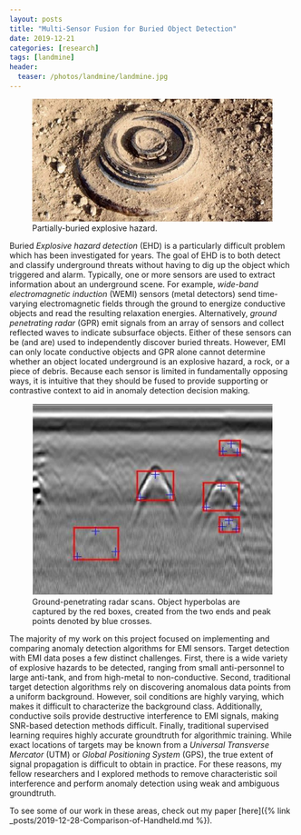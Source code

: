 ```yaml
---
layout: posts
title: "Multi-Sensor Fusion for Buried Object Detection"
date: 2019-12-21
categories: [research]
tags: [landmine]
header:
  teaser: /photos/landmine/landmine.jpg
---
```


<figure>
    <a href="/photos/landmine/landmine.jpg"><img src="/photos/landmine/landmine.jpg"></a>
    <figcaption>Partially-buried explosive hazard.</figcaption>
</figure>

Buried *Explosive hazard detection* (EHD) is a particularly difficult problem which has been investigated for years. The goal of EHD is to both detect and classify underground threats without having to dig up the object which triggered and alarm.  Typically, one or more sensors are used to extract information about an underground scene.  For example, *wide-band electromagnetic induction* (WEMI) sensors (metal detectors) send time-varying electromagnetic fields through the ground to energize conductive objects and read the resulting relaxation energies.  Alternatively, *ground penetrating radar* (GPR) emit signals from an array of sensors and collect reflected waves to indicate subsurface objects.  Either of these sensors can be (and are) used to independently discover buried threats.  However, EMI can only locate conductive objects and GPR alone cannot determine whether an object located underground is an explosive hazard, a rock, or a piece of debris.  Because each sensor is limited in fundamentally opposing ways, it is intuitive that they should be fused to provide supporting or contrastive context to aid in anomaly detection decision making.  

<figure>
    <a href="/photos/landmine/gpr.jpg"><img src="/photos/landmine/gpr.jpg"></a>
    <figcaption>Ground-penetrating radar scans.  Object hyperbolas are captured by the red boxes, created from the two ends and peak points denoted by blue crosses.</figcaption>
</figure>

The majority of my work on this project focused on implementing and comparing anomaly detection algorithms for EMI sensors.  Target detection with EMI data poses a few distinct challenges.  First, there is a wide variety of explosive hazards to be detected, ranging from small anti-personnel to large anti-tank, and from high-metal to non-conductive.  Second, traditional target detection algorithms rely on discovering anomalous data points from a uniform background.  However, soil conditions are highly varying, which makes it difficult to characterize the background class.  Additionally, conductive soils provide destructive interference to EMI signals, making SNR-based detection methods difficult.  Finally, traditional supervised learning requires highly accurate groundtruth for algorithmic training.  While exact locations of targets may be known from a *Universal Transverse Mercator* (UTM) or *Global Positioning System* (GPS), the true extent of signal propagation is difficult to obtain in practice.  For these reasons, my fellow researchers and I explored methods to remove characteristic soil interference and perform anomaly detection using weak and ambiguous groundtruth.  

To see some of our work in these areas, check out my paper [here]({% link _posts/2019-12-28-Comparison-of-Handheld.md %}). 


